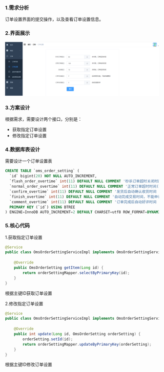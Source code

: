 ### 1.需求分析

订单设置界面的提交操作，以及查看订单设置信息。

### 2.界面展示

![1695483824878](1.订单设置.assets/1695483824878.png)

### 3.方案设计

根据需求，需要设计两个接口，分别是：

- 获取指定订单设置
- 修改指定订单设置

### 4.数据库表设计

需要设计一个订单设置表

```sql
CREATE TABLE `oms_order_setting` (
  `id` bigint(20) NOT NULL AUTO_INCREMENT,
  `flash_order_overtime` int(11) DEFAULT NULL COMMENT '秒杀订单超时关闭时间(分)',
  `normal_order_overtime` int(11) DEFAULT NULL COMMENT '正常订单超时时间(分)',
  `confirm_overtime` int(11) DEFAULT NULL COMMENT '发货后自动确认收货时间（天）',
  `finish_overtime` int(11) DEFAULT NULL COMMENT '自动完成交易时间，不能申请售后（天）',
  `comment_overtime` int(11) DEFAULT NULL COMMENT '订单完成后自动好评时间（天）',
  PRIMARY KEY (`id`) USING BTREE
) ENGINE=InnoDB AUTO_INCREMENT=2 DEFAULT CHARSET=utf8 ROW_FORMAT=DYNAMIC COMMENT='订单设置表';
```

### 5.核心代码

1.获取指定订单设置

```java
@Service
public class OmsOrderSettingServiceImpl implements OmsOrderSettingService {

    @Override
    public OmsOrderSetting getItem(Long id) {
        return orderSettingMapper.selectByPrimaryKey(id);
    }
}
```

根据主键ID获取订单设置

2.修改指定订单设置

```java
@Service
public class OmsOrderSettingServiceImpl implements OmsOrderSettingService {

    @Override
    public int update(Long id, OmsOrderSetting orderSetting) {
        orderSetting.setId(id);
        return orderSettingMapper.updateByPrimaryKey(orderSetting);
    }
}
```

根据主键ID修改订单设置


